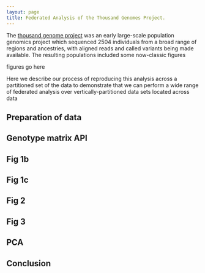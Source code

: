 ```yaml
---
layout: page
title: Federated Analysis of the Thousand Genomes Project.
---
```




The [thousand genome project](http://www.internationalgenome.org) was an early large-scale population genomics
project which sequenced 2504 individuals from a broad range of regions and ancestries, with aligned reads and called
variants being made available.  The resulting populations included some now-classic figures 

figures go here

Here we describe our process of reproducing this analysis across a partitioned set of the data to demonstrate 
that we can perform a wide range of federated analysis over vertically-partitioned data sets located across data

## Preparation of data

## Genotype matrix API

## Fig 1b

## Fig 1c

## Fig 2

## Fig 3

## PCA


## Conclusion
